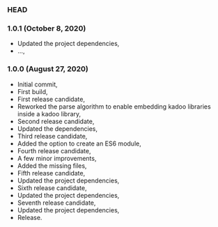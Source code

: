 ### HEAD

### 1.0.1 (October 8, 2020)

  * Updated the project dependencies,
  * ...,


### 1.0.0 (August 27, 2020)

  * Initial commit,
  * First build,
  * First release candidate,
  * Reworked the parse algorithm to enable embedding kadoo libraries inside a kadoo library,
  * Second release candidate,
  * Updated the dependencies,
  * Third release candidate,
  * Added the option to create an ES6 module,
  * Fourth release candidate,
  * A few minor improvements,
  * Added the missing files,
  * Fifth release candidate,
  * Updated the project dependencies,
  * Sixth release candidate,
  * Updated the project dependencies,
  * Seventh release candidate,
  * Updated the project dependencies,
  * Release.
